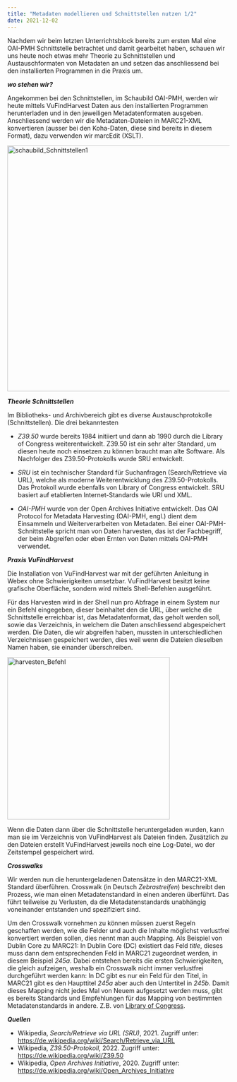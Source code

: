 ```yaml
---
title: "Metadaten modellieren und Schnittstellen nutzen 1/2"
date: 2021-12-02
---
```

Nachdem wir beim letzten Unterrichtsblock bereits zum ersten Mal eine OAI-PMH Schnittstelle betrachtet und damit gearbeitet haben, schauen wir uns heute noch etwas mehr Theorie zu Schnittstellen und Austauschformaten von Metadaten an und setzen das anschliessend bei den installierten Programmen in die Praxis um.

***wo stehen wir?***

Angekommen bei den Schnittstellen, im Schaubild OAI-PMH, werden wir heute mittels VuFindHarvest Daten aus den installierten Programmen herunterladen und in den jeweiligen Metadatenformaten ausgeben. Anschliessend werden wir die Metadaten-Dateien in MARC21-XML konvertieren (ausser bei den Koha-Daten, diese sind bereits in diesem Format), dazu verwenden wir marcEdit (XSLT).

<img width="557" alt="schaubild_Schnittstellen1" src="https://user-images.githubusercontent.com/74451681/151691366-fb59ca08-9579-4a5a-91ab-84771bdc5723.png">

***Theorie Schnittstellen***

Im Bibliotheks- und Archivbereich gibt es diverse Austauschprotokolle (Schnittstellen). Die drei bekanntesten

-	_Z39.50_ wurde bereits 1984 initiiert und dann ab 1990 durch die Library of Congress weiterentwickelt. Z39.50 ist ein sehr alter Standard, um diesen heute noch einsetzen zu können braucht man alte Software. Als Nachfolger des Z39.50-Protokolls wurde SRU entwickelt. 

-	_SRU_ ist ein technischer Standard für Suchanfragen (Search/Retrieve via URL), welche als moderne Weiterentwicklung des Z39.50-Protokolls. Das Protokoll wurde ebenfalls von Library of Congress entwickelt. SRU basiert auf etablierten Internet-Standards wie URI und XML.

-	_OAI-PMH_ wurde von der Open Archives Initiative entwickelt. Das OAI Protocol for Metadata Harvesting (OAI-PMH, engl.) dient dem Einsammeln und Weiterverarbeiten von Metadaten. Bei einer OAI-PMH-Schnittstelle spricht man von Daten harvesten, das ist der Fachbegriff, der beim Abgreifen oder eben Ernten von Daten mittels OAI-PMH verwendet.

***Praxis VuFindHarvest***

Die Installation von VuFindHarvest war mit der geführten Anleitung in Webex ohne Schwierigkeiten umsetzbar. VuFindHarvest besitzt keine grafische Oberfläche, sondern wird mittels Shell-Befehlen ausgeführt. 

Für das Harvesten wird in der Shell nun pro Abfrage in einem System nur ein Befehl eingegeben, dieser beinhaltet den die URL, über welche die Schnittstelle erreichbar ist, das Metadatenformat, das geholt werden soll, sowie das Verzeichnis, in welchem die Daten anschliessend abgespeichert werden. Die Daten, die wir abgreifen haben, mussten in unterschiedlichen Verzeichnissen gespeichert werden, dies weil wenn die Dateien dieselben Namen haben, sie einander überschreiben.

<img width="368" alt="harvesten_Befehl" src="https://user-images.githubusercontent.com/74451681/151694703-8dc0edf1-ab56-46e3-a73d-ecb30a2aa468.PNG">

Wenn die Daten dann über die Schnittstelle heruntergeladen wurden, kann man sie im Verzeichnis von VuFindHarvest als Dateien finden. Zusätzlich zu den Dateien erstellt VuFindHarvest jeweils noch eine Log-Datei, wo der Zeitstempel gespeichert wird.

***Crosswalks***

Wir werden nun die heruntergeladenen Datensätze in den MARC21-XML Standard überführen. Crosswalk (in Deutsch *Zebrastreifen*) beschreibt den Prozess, wie man einen Metadatenstandard in einen anderen überführt. Das führt teilweise zu Verlusten, da die Metadatenstandards unabhängig voneinander entstanden und spezifiziert sind. 

Um den Crosswalk vornehmen zu können müssen zuerst Regeln geschaffen werden, wie die Felder und auch die Inhalte möglichst verlustfrei konvertiert werden sollen, dies nennt man auch Mapping. Als Beispiel von Dublin Core zu MARC21: In Dublin Core (DC) existiert das Feld *title*, dieses muss dann dem entsprechenden Feld in MARC21 zugeordnet werden, in diesem Beispiel *245a*. Dabei entstehen bereits die ersten Schwierigkeiten, die gleich aufzeigen, weshalb ein Crosswalk nicht immer verlustfrei durchgeführt werden kann: In DC gibt es nur ein Feld für den Titel, in MARC21 gibt es den Haupttitel *245a* aber auch den Untertitel in *245b*. Damit dieses Mapping nicht jedes Mal von Neuem aufgesetzt werden muss, gibt es bereits Standards und Empfehlungen für das Mapping von bestimmten Metadatenstandards in andere. Z.B. von <a href='https://www.loc.gov/marc/marc2dc.html'>Library of Congress</a>.


***Quellen***

- Wikipedia, *Search/Retrieve via URL (SRU)*, 2021. Zugriff unter: <a href='https://de.wikipedia.org/wiki/Search/Retrieve_via_URL'>https://de.wikipedia.org/wiki/Search/Retrieve_via_URL</a>
- Wikipedia, *Z39.50-Protokoll*, 2022. Zugriff unter: <a href='https://de.wikipedia.org/wiki/Z39.50'>https://de.wikipedia.org/wiki/Z39.50</a>
- Wikipedia, *Open Archives Initiative*, 2020. Zugriff unter: <a href='https://de.wikipedia.org/wiki/Open_Archives_Initiative'>https://de.wikipedia.org/wiki/Open_Archives_Initiative</a>


